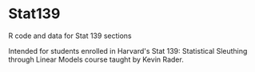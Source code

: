 # Stat139
R code and data for Stat 139 sections

Intended for students enrolled in Harvard's Stat 139: Statistical Sleuthing through Linear Models course taught by Kevin Rader.
